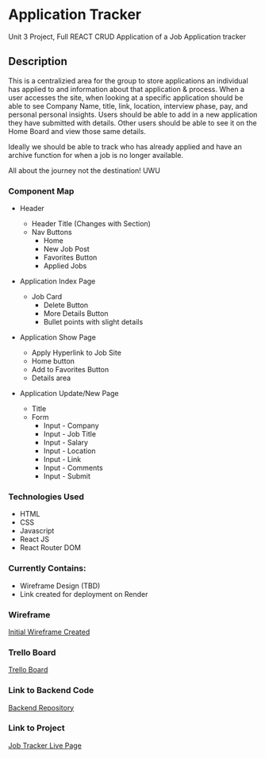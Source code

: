 # Application Tracker
Unit 3 Project, Full REACT CRUD Application of a Job Application tracker
## Description

This is a centralizied area for the group to store applications an individual has applied to and information about that application & process. When a user accesses the site, when looking at a specific application should be able to see Company Name, title, link, location, interview phase, pay, and personal personal insights. Users should be able to add in a new application they have submitted with details. Other users should be able to see it on the Home Board and view those same details. 

Ideally we should be able to track who has already applied and have an archive function for when a job is no longer available. 

All about the journey not the destination! UWU

### Component Map
* Header
    * Header Title (Changes with Section)
    * Nav Buttons
        * Home
        * New Job Post
        * Favorites Button
        * Applied Jobs

* Application Index Page  
    * Job Card
        * Delete Button
        * More Details Button
        * Bullet points with slight details
* Application Show Page
    * Apply Hyperlink to Job Site
    * Home button
    * Add to Favorites Button
    * Details area
* Application Update/New Page
    * Title
    * Form
        * Input - Company
        * Input - Job Title
        * Input - Salary
        * Input - Location
        * Input - Link
        * Input - Comments
        * Input - Submit



### Technologies Used
* HTML
* CSS
* Javascript
* React JS
* React Router DOM

### Currently Contains:
* Wireframe Design (TBD)
* Link created for deployment on Render

### Wireframe
[Initial Wireframe Created](https://www.figma.com/file/ei1rR1Hg1WmiGxqC4OYZ23/Untitled?node-id=675%3A407&t=yEOb9VhRVrtClZ0r-0)

### Trello Board
[Trello Board](https://trello.com/b/h9laJ0ri/application-tracker)

### Link to Backend Code
[Backend Repository](https://github.com/aserene/project3-backend)

### Link to Project
[Job Tracker Live Page](https://my-job-tracker-iqlw.onrender.com)
